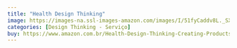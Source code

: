 ```yaml
---
title: "Health Design Thinking"
image: https://images-na.ssl-images-amazon.com/images/I/51fyCaddv8L._SX380_BO1,204,203,200_.jpg
categories: [Design Thinking - Serviço]
buy: https://www.amazon.com.br/Health-Design-Thinking-Creating-Products/dp/0262539136/
---
```

